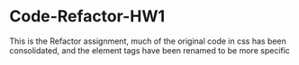 # Code-Refactor-HW1

This is the Refactor assignment, much of the original code in css has been consolidated, and the element tags have been renamed to be more specific
